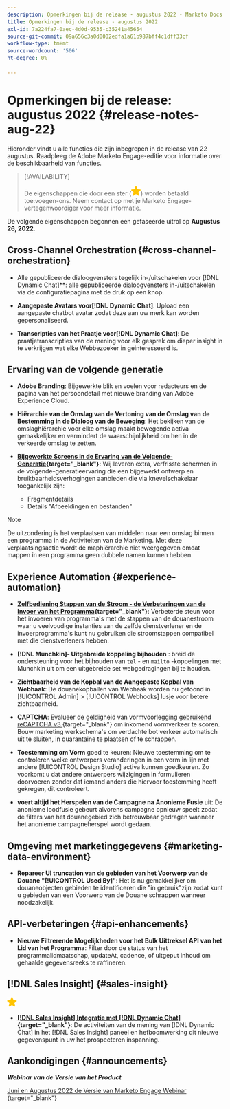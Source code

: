 ```yaml
---
description: Opmerkingen bij de release - augustus 2022 - Marketo Docs - Productdocumentatie
title: Opmerkingen bij de release - augustus 2022
exl-id: 7a224fa7-0aec-4d0d-9535-c35241a45654
source-git-commit: 09a656c3a0d0002edfa1a61b987bff4c1dff33cf
workflow-type: tm+mt
source-wordcount: '506'
ht-degree: 0%

---
```


# Opmerkingen bij de release: augustus 2022 {#release-notes-aug-22}

Hieronder vindt u alle functies die zijn inbegrepen in de release van 22 augustus. Raadpleeg de Adobe Marketo Engage-editie voor informatie over de beschikbaarheid van functies.

>[!AVAILABILITY]
>
>De eigenschappen die door een ster (![&#x200B; worden aangegeven ster &#x200B;](assets/yellow-star.png)) worden betaald toe:voegen-ons. Neem contact op met je Marketo Engage-vertegenwoordiger voor meer informatie.

De volgende eigenschappen begonnen een gefaseerde uitrol op **Augustus 26, 2022**.

## Cross-Channel Orchestration {#cross-channel-orchestration}

* Alle gepubliceerde dialoogvensters tegelijk in-/uitschakelen voor [!DNL Dynamic Chat]**: alle gepubliceerde dialoogvensters in-/uitschakelen via de configuratiepagina met de druk op een knop.

* **Aangepaste Avatars voor[!DNL Dynamic Chat]**: Upload een aangepaste chatbot avatar zodat deze aan uw merk kan worden gepersonaliseerd.

* **Transcripties van het Praatje voor[!DNL Dynamic Chat]**: De praatjetranscripties van de mening voor elk gesprek om dieper insight in te verkrijgen wat elke Webbezoeker in geinteresseerd is.

## Ervaring van de volgende generatie

* **Adobe Branding**: Bijgewerkte blik en voelen voor redacteurs en de pagina van het persoondetail met nieuwe branding van Adobe Experience Cloud.

* **Hiërarchie van de Omslag van de Vertoning van de Omslag van de Bestemming in de Dialoog van de Beweging**: Het bekijken van de omslaghiërarchie voor elke omslag maakt bewegende activa gemakkelijker en vermindert de waarschijnlijkheid om hen in de verkeerde omslag te zetten.

* **[Bijgewerkte Screens in de Ervaring van de Volgende-Generatie](/help/marketo/product-docs/marketo-engage-modern-ux/toggle-switch.md){target="_blank"}**: Wij leveren extra, verfrisste schermen in de volgende-generatieervaring die een bijgewerkt ontwerp en bruikbaarheidsverhogingen aanbieden die via knevelschakelaar toegankelijk zijn:

   * Fragmentdetails
   * Details &quot;Afbeeldingen en bestanden&quot;

>[!NOTE]
>
>De uitzondering is het verplaatsen van middelen naar een omslag binnen een programma in de Activiteiten van de Marketing. Met deze verplaatsingsactie wordt de maphiërarchie niet weergegeven omdat mappen in een programma geen dubbele namen kunnen hebben.

## Experience Automation {#experience-automation}

* **[Zelfbediening Stappen van de Stroom - de Verbeteringen van de Invoer van het Programma](/help/marketo/product-docs/core-marketo-concepts/smart-campaigns/flow-actions/flow-step-service.md){target="_blank"}**: Verbeterde steun voor het invoeren van programma&#39;s met de stappen van de douanestroom waar u veelvoudige instanties van de zelfde dienstverlener en de invoerprogramma&#39;s kunt nu gebruiken die stroomstappen compatibel met die dienstverleners hebben.

* **[!DNL Munchkin]- Uitgebreide koppeling bijhouden** : breid de ondersteuning voor het bijhouden van `tel` - en `mailto` -koppelingen met Munchkin uit om een uitgebreide set webgedragingen bij te houden.

* **Zichtbaarheid van de Kopbal van de Aangepaste Kopbal van Webhaak**: De douanekopballen van Webhaak worden nu getoond in [!UICONTROL Admin] > [!UICONTROL Webhooks] lusje voor betere zichtbaarheid.

* **CAPTCHA**: Evalueer de geldigheid van vormvoorlegging [&#x200B; gebruikend reCAPTCHA v3 &#x200B;](/help/marketo/product-docs/demand-generation/forms/using-captcha/enable-captcha-in-marketo-forms.md){target="_blank"} om inkomend vormverkeer te scoren. Bouw marketing werkschema&#39;s om verdachte bot verkeer automatisch uit te sluiten, in quarantaine te plaatsen of te schrappen.

* **Toestemming om Vorm** goed te keuren: Nieuwe toestemming om te controleren welke ontwerpers veranderingen in een vorm in lijn met andere [!UICONTROL Design Studio] activa kunnen goedkeuren. Zo voorkomt u dat andere ontwerpers wijzigingen in formulieren doorvoeren zonder dat iemand anders die hiervoor toestemming heeft gekregen, dit controleert.

* **voert altijd het Herspelen van de Campagne na Anonieme Fusie** uit: De anonieme loodfusie gebeurt alvorens campagne opnieuw speelt zodat de filters van het douanegebied zich betrouwbaar gedragen wanneer het anonieme campagneherspel wordt gedaan.

## Omgeving met marketinggegevens {#marketing-data-environment}

* **Repareer UI truncation van de gebieden van het Voorwerp van de Douane &quot;[!UICONTROL Used By]&quot;**: Het is nu gemakkelijker om douaneobjecten gebieden te identificeren die &quot;in gebruik&quot;zijn zodat kunt u gebieden van een Voorwerp van de Douane schrappen wanneer noodzakelijk.

## API-verbeteringen {#api-enhancements}

* **Nieuwe Filtrerende Mogelijkheden voor het Bulk Uittreksel API van het Lid van het Programma**: Filter door de status van het programmalidmaatschap, updateAt, cadence, of uitgeput inhoud om gehaalde gegevensreeks te raffineren.

## [!DNL Sales Insight] {#sales-insight}

![&#x200B; (star) &#x200B;](assets/yellow-star.png)

* **[[!DNL Sales Insight] Integratie met [!DNL Dynamic Chat]](/help/marketo/product-docs/marketo-sales-insight/msi-for-salesforce/features/dynamic-chat-integration.md){target="_blank"}**: De activiteiten van de mening van [!DNL Dynamic Chat] in het [!DNL Sales Insight] paneel en hefboomwerking dit nieuwe gegevenspunt in uw het prospecteren inspanning.

## Aankondigingen {#announcements}

**_Webinar van de Versie van het Product_**

[&#x200B; Juni en Augustus 2022 de Versie van Marketo Engage Webinar &#x200B;](https://engage.marketo.com/2022_June_August_Release_Webinar_OnDemandPage.html){target="_blank"}
